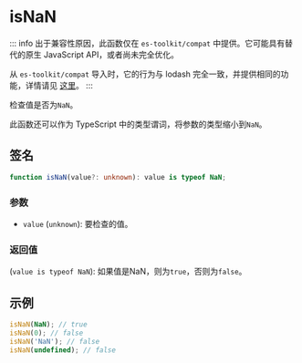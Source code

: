 # isNaN

::: info
出于兼容性原因，此函数仅在 `es-toolkit/compat` 中提供。它可能具有替代的原生 JavaScript API，或者尚未完全优化。

从 `es-toolkit/compat` 导入时，它的行为与 lodash 完全一致，并提供相同的功能，详情请见 [这里](../../../compatibility.md)。
:::

检查值是否为`NaN`。

此函数还可以作为 TypeScript 中的类型谓词，将参数的类型缩小到`NaN`。

## 签名

```typescript
function isNaN(value?: unknown): value is typeof NaN;
```

### 参数

- `value` (`unknown`): 要检查的值。

### 返回值

(`value is typeof NaN`): 如果值是NaN，则为`true`，否则为`false`。

## 示例

```typescript
isNaN(NaN); // true
isNaN(0); // false
isNaN('NaN'); // false
isNaN(undefined); // false
```

